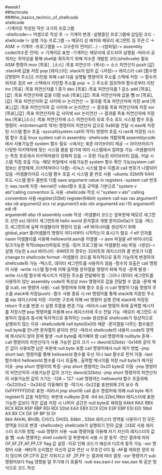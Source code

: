 #week1  
##technote  
###the_basics_technic_of_shellcode  
shellcode    
	-기계어로 작성된 작은 크기의 프로그램  
	-shellcode== 어셈으로 작성 후 -> 기계어 변경
	-실행중인 프로그램에 삽입된 코드
	-shellcode != 실행 가능 프로그램 -> 메모리 상 배치와 메모리 세그먼트 등 무관
C -> ASM -> 기계어
	-프로그램들 == 고수준의 언어(C...) --(컴파일)-> assembly code(저수준 언어) -> 기계어로 표현
	-기계어는 메모리에 로드되어 실행됨
	-따라서 공격자는 취약성을 통해 shell을 획득하기 위해 저수준 개발된 코드(shellcode) 필요
ASM 명령어
	mov [목표] , [소스]		:목표 피연산자 -(복사)-> 소스 피연산자
	push [값]			:stack에 값을 저장
	pop [레지스터]		:stack의 탑의 값 -(저장)-> 레지스터
	call [함수명([명령어 주소])]	:리턴을 위해 call 다음 실행될 명령어의 주소를 스택에 저장 -> 함수의 위치로 점프
	ret			:스택에서 리턴할 주소를 pop -> 그 주소로 점프하여 함수로부터 리턴
	inc [목표]			:목표 피연산자를 1 증가
	dec [목표]		:목표 피연산자를 1 감소
	add [목표],[값]		:목표 피연산자에 값을 더함
	sub [목표],[값]		:목표 피연산자에 값을 뺌
	or [목표],[값]		:목표 피연산자와 값 사이에 or 논리연산 -> 결과를 목표 피연산자에 저장
	and [목표],[값]		:목표 피연산자와 값 사이에 or 논리연산 -> 결과를 목표 피연산자에 저장
	xor [목표],[값]		:목표 피연산자와 값 사이에 xor 논리연산 -> 결과를 목표 피연산자에 저장
	lea [목표],[소스]		:목표 피연산자에 소스 피연산자의 유효 주소 로드
시스템 함수 호출 명령어
	-int(interrupt의 약자) 명령어의 피연산자 값으로 0x80을 전달 시 eax에 저장된 시스템 함수 호출
	-syscall(system call의 약자) 명령어 호출 시 rax에 저장된 시스템 함수 호출
linux system call in assembly
	-shellcode 개발위해 assemblycode에서 사용가능한 system 함수 필요
	-c에서는 표준 라이브러리 제공 -> 라이브러리가 다양한 아키텍처에 맞는 시스템 콜을 알기에 여러 시스템에서 컴파일 가능
	-어셈블리어는 특정 프로세서 아키텍처용이 정해져 있음 -> 호환 가능한 라이브러리 없음, 커널 시스템 직접 호출 가능
	-해당 파일에서 사용가능한 system 함수 확인 가능(system call 정보는 운영체제 ,아키텍쳐마다 다름)
	-리눅스 시스템 함수 이름과 call 번호가 나열되어 있음
	-어셈블리어로 시스템 함수 호출 시 시스템 콜 번호 사용
	-ubuntu 32bit와 64비트도 시스템 함수 콜번호 다름
save argument value in registers
	-system call 번호는 eax,rax에 저장
	-kernel은 cdecl함수 호출 규약을 기본으로 "system v abi"calling convention 도 사용
	-shellcode 작성 시 "system v abi" calling convention 사용
			register(32bit)		register(64bit)
	system call 	eax			rax
	argument1	ebx			rdi
	argument2	ecx			rsi
	argument3	edx			rdx
	argument4 	esi			r10
	argument5	edi			r8	
	argument6 	ebp			r9
assembly code 작성
	-어셈블리 코드는 앞부분에 메모르 세그먼트 선언
		ex) 데이터 세그먼트에 hello world 문자열과 개행 문자(0x0a)가 있음
	-텍스트 세그먼트에 실제 어셈블리어 명령이 있음
		-elf 바이너리를 생성하기 위해 global_start 줄(어셈블리 명령이 어디서부터 시작하는지 표시)가 필요
	-f elf 인자를 nasm 어셈블리를 사용해 helloworld.asm을 어셈블 -> asm 파일을 elf 바이너리로 링크가능한 목적(object)파일로 만듬
	-링커 프로그램 ld: 어셈블된 obj 파일 -(생성)-> 실행 가능한 a.out 바이너리
	-64비트의 경우는 32비트와 레지스터와 콜 번호가 다름
change to shellcode format
	-어셈블리 코드를 독자적으로 동작 가능하게 변경하여 shellcode화 가능
		-텍스트, 데이터 세그먼트를 사용하지 않음
		-함수의 호출은 call 명령어 사용
		-write 시스템 함수에 의해 출력될 문자열을 명령어 뒤에 작성
	-문제 발생
		-write 시스템 함수에 메시지가 저장된 주소를 전달해야 함
		-그러나 데이터 세그먼트를 사용하지 않는 assembly code의 특성상 mov 명령어로 값을 전달할 수 없음
	-문제 해결 (call, ret 명령어 사용)
		-call 명령어에 의해 함수 호출 시 call 명령어 다음 명령의 주소를 stack에 저장(push)
		-함수 사용 종료 시 ret 명령어를 통해 stack에 저장된 주소를 eip 레지스터에 저장
		-이러한 구조에 의해 ret 명령어 실행 전에 stack에 저장된 return 주소를 변경 시 실행 흐름을 변경 가능
		-따라서 call 명령어 뒤에 출력할 메시지를 저장시면 pop 명령어를 이용해 ecx 레지스터에 주소 전달 가능
	-메모리 세그먼트 사용하지 않음과 동시에 독자적으로 동작하는 code 생성완료
shellcode가 정상적으로 실행되지 않는 이유
	-shellcode에 nell byte(0x00) 때문
	-문자열을 다루는 함수들은 null byte를 만나면 문자열의 끝이라 판단
	-따라서 shellcode의 내용이 code의 영역에 복사되지 않아 문제 발생
	-null byte를 제거해야 함
call 명령어에 nullbyte 존재
	-call 명령어의 피연산자가 사용 가능한 값의 크기 == dword(32bits)
	-0x14와 같이 작은 값이 사용되면 남은 부분에 null byte 포함
call 명령어에서 null 제거 방법
	-jmp short last; 명령어를 통해 helloworld 함수를 우선 지나 last 함수로 먼저 이동
	-last 함수에서 helloworld 함수를 다시 호출해 , 출력할 메시지를 저장
null byte가 제거된 이유
	-jmp short 명령어의 특징 
		-jmp short 명령어는 0x20 byte로 이동
		-jmp 명령어의 피연산자의 사용가능한 값의 크기는 dword(32bits)
		-jmp short 명령어의 피연산자의 사용가능한 값의 크기는 -128 ~ 127
	-call 명령어는 helloworld 함수 호출위해 -0x22(0x2 - 0x24)로 이동해야 함
	-여기서 -0x22를 표현위해 2의 보수 즉 0xFFFFFFDD로 표현
	-따라서 jmp short와 call 음수 명령어에 의해 null byte 제거
register의 값을 저장하는 부분에 nullbyte 존재
	-64 bit,32bit,16bit 레지스터에 표현 가능한 값보다 작은 값을 저장 시 나머지 공간은 null byte로 채워짐
	64bit	RAX	RBX	RCX	RDX	RSP	RBP	RSI	RDI
	32bit	EAX	EBX	ECX	EDX	ESP	EBP	ESI	EDI	
	16bit 	AX	BX	CX	DX	SP	BP	SI	DI	
	8bit 	AH/AL	BH/BL	CH/CL	DH/DL
64bit , 32bit 레지스터 영역을 사용하기 전 모든 영역을 0으로 변경
	-shellcode는 shellcode가 실행되기 전의 값을 그대로 사용
레지스터 초기화 방법
	-sub 명령어 사용
		-sub 명령어를 이용해 자기 자신의 레지스터의 값을 뺌
		-sub 명령어는 shell code의 앞 부분에서 사용 시 잘 동작
		-연산 결과에 따라 OF,SF,ZF,AF,PF,CF flag 값 설정
			-이로 인해 코드가 예상과 다르게 동작 가능
	-xor 명령어 사용
		-배타적 논리합은 자신의 값과 연산 시 무조건 0이 됨
		-AF를 제외한 정의 되지 않으며 OF,CF의 값은 지워지고 SF ,ZF,PF 는 결과에 따라 결정
		-xor 명령어가 sub 명령어보다 flag 영향을 덜 주기에 더 효율적
	-sub eax,eax나 xor eax,eax 와 같은 방식으로 코드 작성
